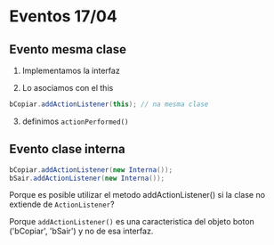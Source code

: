 # Eventos 17/04

## Evento mesma clase

1. Implementamos la interfaz

2. Lo asociamos con el this

```java
bCopiar.addActionListener(this); // na mesma clase
```

3. definimos `actionPerformed()`

## Evento clase interna

```java
bCopiar.addActionListener(new Interna());
bSair.addActionListener(new Interna());
```
Porque es posible utilizar el metodo addActionListener() si la clase no extiende 
de `ActionListener`?

Porque `addActionListener()` es una caracteristica del objeto boton ('bCopiar', 'bSair')
y no de esa interfaz.
